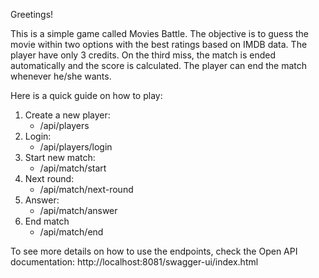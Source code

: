 Greetings!

This is a simple game called Movies Battle. 
The objective is to guess the movie within two options with the best ratings based on IMDB data.
The player have only 3 credits. On the third miss, the match is ended automatically and the score is calculated. 
The player can end the match whenever he/she wants.

Here is a quick guide on how to play:

1. Create a new player:
   - /api/players
2. Login:
   - /api/players/login
3. Start new match:
   - /api/match/start
4. Next round:
   - /api/match/next-round
5. Answer:
   - /api/match/answer
6. End match
    - /api/match/end

To see more details on how to use the endpoints, check the Open API documentation: http://localhost:8081/swagger-ui/index.html